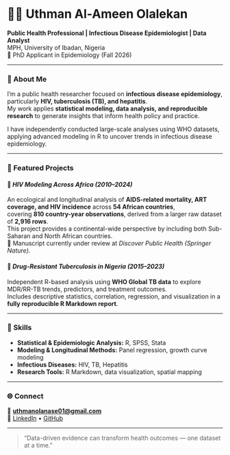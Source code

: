 # 👋🏽 Uthman Al-Ameen Olalekan  
**Public Health Professional | Infectious Disease Epidemiologist | Data Analyst**  
MPH, University of Ibadan, Nigeria  
📍 PhD Applicant in Epidemiology (Fall 2026)  

---

### 🧠 About Me  
I’m a public health researcher focused on **infectious disease epidemiology**, particularly **HIV, tuberculosis (TB), and hepatitis**.  
My work applies **statistical modeling, data analysis, and reproducible research** to generate insights that inform health policy and practice.  

I have independently conducted large-scale analyses using WHO datasets, applying advanced modeling in R to uncover trends in infectious disease epidemiology.  

---

### 🔬 Featured Projects  

#### 🧪 *HIV Modeling Across Africa (2010–2024)*  
An ecological and longitudinal analysis of **AIDS-related mortality, ART coverage, and HIV incidence** across **54 African countries**,  
covering **810 country-year observations**, derived from a larger raw dataset of **2,916 rows**.  
This project provides a continental-wide perspective by including both Sub-Saharan and North African countries.  
📄 Manuscript currently under review at *Discover Public Health (Springer Nature)*.  

#### 💊 *Drug-Resistant Tuberculosis in Nigeria (2015–2023)*  
Independent R-based analysis using **WHO Global TB data** to explore MDR/RR-TB trends, predictors, and treatment outcomes.  
Includes descriptive statistics, correlation, regression, and visualization in a **fully reproducible R Markdown report**.  

---

### 🧩 Skills  
- **Statistical & Epidemiologic Analysis:** R, SPSS, Stata  
- **Modeling & Longitudinal Methods:** Panel regression, growth curve modeling  
- **Infectious Diseases:** HIV, TB, Hepatitis  
- **Research Tools:** R Markdown, data visualization, spatial mapping  

---

### 🌐 Connect  
📧 **uthmanolanase01@gmail.com**  
🔗 [LinkedIn](https://www.linkedin.com/in/uthmanal-ameen/) • [GitHub](https://github.com/uthmanolanase)  

---

> “Data-driven evidence can transform health outcomes — one dataset at a time.”  
